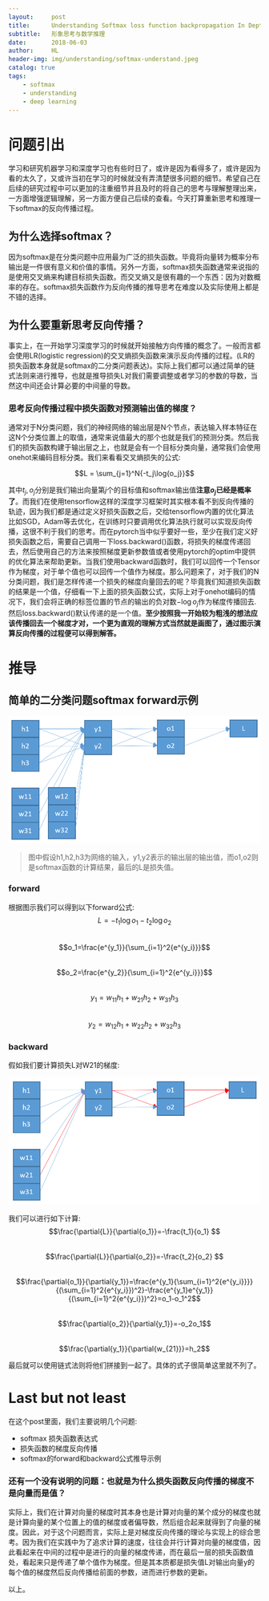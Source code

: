 ```yaml
---
layout:     post
title:      Understanding Softmax loss function backpropagation In Depth
subtitle:   形象思考与数学推理
date:       2018-06-03
author:     HL
header-img: img/understanding/softmax-understand.jpeg
catalog: true
tags:
    - softmax
    - understanding
    - deep learning
---
```

# 问题引出
学习和研究机器学习和深度学习也有些时日了，或许是因为看得多了，或许是因为看的太久了，又或许当初在学习的时候就没有弄清楚很多问题的细节。希望自己在后续的研究过程中可以更加的注重细节并且及时的将自己的思考与理解整理出来，一方面增强逻辑理解，另一方面方便自己后续的查看。今天打算重新思考和推理一下softmax的反向传播过程。
## 为什么选择softmax？
因为softmax是在分类问题中应用最为广泛的损失函数。毕竟将向量转为概率分布输出是一件很有意义和价值的事情。另外一方面，softmax损失函数通常来说指的是使用交叉熵来构建目标损失函数。而交叉熵又是很有趣的一个东西：因为对数概率的存在。softmax损失函数作为反向传播的推导思考在难度以及实际使用上都是不错的选择。
## 为什么要重新思考反向传播？
事实上，在一开始学习深度学习的时候就开始接触方向传播的概念了。一般而言都会使用LR(logistic regression)的交叉熵损失函数来演示反向传播的过程。(LR的损失函数本身就是softmax的二分类问题表达)。实际上我们都可以通过简单的链式法则来进行推导，也就是推导损失L对我们需要调整或者学习的参数的导数，当然这中间还会计算必要的中间量的导数。
### 思考反向传播过程中损失函数对预测输出值的梯度？
通常对于N分类问题，我们的神经网络的输出层是N个节点，表达输入样本特征在这N个分类位置上的取值，通常来说值最大的那个也就是我们的预测分类。然后我们的损失函数构建于输出层之上，也就是会有一个目标分类向量，通常我们会使用onehot来编码目标分类。我们来看看交叉熵损失的公式:  

$$L = \sum_{j=1}^N{-t_j\log{o_j}}$$  

其中$t_j,o_j$分别是我们输出向量第$j$个的目标值和softmax输出值**注意$o_j$已经是概率了**。而我们在使用tensorflow这样的深度学习框架时其实根本看不到反向传播的轨迹，因为我们都是通过定义好损失函数之后，交给tensorflow内置的优化算法比如SGD，Adam等去优化，在训练时只要调用优化算法执行就可以实现反向传播，这很不利于我们的思考。而在pytorch当中似乎要好一些，至少在我们定义好损失函数之后，需要自己调用一下loss.backward()函数，将损失的梯度传递回去，然后使用自己的方法来按照梯度更新参数值或者使用pytorch的optim中提供的优化算法来帮助更新。当我们使用backward函数时，我们可以回传一个Tensor作为梯度，对于单个值也可以回传一个值作为梯度。那么问题来了，对于我们的N分类问题，我们是怎样传递一个损失的梯度向量回去的呢？毕竟我们知道损失函数的结果是一个值，仔细看一下上面的损失函数公式，实际上对于onehot编码的情况下，我们会将正确的标签位置的节点的输出的负对数$-\log{o_j}$作为梯度传播回去.然后loss.backward()默认传递的是一个值。**至少按照我一开始较为粗浅的想法应该传播回去一个梯度才对，一个更为直观的理解方式当然就是画图了，通过图示演算反向传播的过程便可以得到解答。**

# 推导
## 简单的二分类问题softmax forward示例
![softmax forward 实例](https://raw.githubusercontent.com/lotuswhl/lotuswhl.github.io/master/img/understanding/softmax-forward-demo.png)

> 图中假设h1,h2,h3为网络的输入，y1,y2表示的输出层的输出值，而o1,o2则是softmax函数的计算结果，最后的L是损失值。

### forward
根据图示我们可以得到以下forward公式:
$$L=-t_1\log{o_1}-t_2\log{o_2}$$  
$$o_1=\frac{e^{y_1}}{\sum_{i=1}^2{e^{y_i}}}$$  
$$o_2=\frac{e^{y_2}}{\sum_{i=1}^2{e^{y_i}}}$$  
$$y_1=w_{11}h_1+w_{21}h_2+w_{31}h_3$$  
$$y_2=w_{12}h_1+w_{22}h_2+w_{32}h_3$$  

### backward
假如我们要计算损失L对W21的梯度: 

![softmax backward](https://raw.githubusercontent.com/lotuswhl/lotuswhl.github.io/master/img/understanding/softmax-bp-demo.png)  

我们可以进行如下计算:  
$$\frac{\partial{L}}{\partial{o_1}}=-\frac{t_1}{o_1} $$  
$$\frac{\partial{L}}{\partial{o_2}}=-\frac{t_2}{o_2} $$  
$$\frac{\partial{o_1}}{\partial{y_1}}=\frac{e^{y_1}{\sum_{i=1}^2{e^{y_i}}}}{(\sum_{i=1}^2{e^{y_i}})^2}-\frac{e^{y_1}e^{y_1}}{(\sum_{i=1}^2{e^{y_i}})^2}=o_1-o_1^2$$  
$$\frac{\partial{o_2}}{\partial{y_1}}=-o_2o_1$$  
$$\frac{\partial{y_1}}{\partial{w_{21}}}=h_2$$  

最后就可以使用链式法则将他们拼接到一起了。具体的式子很简单这里就不列了。

# Last but not least
在这个post里面，我们主要说明几个问题:
* softmax 损失函数表达式
* 损失函数的梯度反向传播
* softmax的forward和backward公式推导示例

### 还有一个没有说明的问题：也就是为什么损失函数反向传播的梯度不是向量而是值？
实际上，我们在计算对向量的梯度时其本身也是计算对向量的某个成分的梯度也就是计算向量的某个位置上的值的梯度或者偏导数，然后组合起来就得到了向量的梯度。因此，对于这个问题而言，实际上是对梯度反向传播的理论与实现上的综合思考。因为我们在实践中为了追求计算的速度，往往会并行计算对向量的梯度值，因此看起来在中间的过程中是进行的向量的梯度传递，而在最后一层的损失函数值处，看起来只是传递了单个值作为梯度。但是其本质都是损失值L对输出向量y的每个值的梯度然后反向传播给前面的参数，进而进行参数的更新。  

以上。